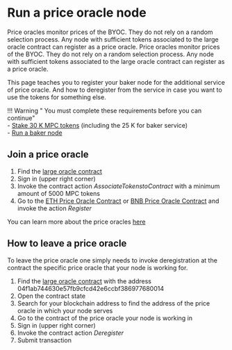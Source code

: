 # Run a price oracle node

Price oracles monitor prices of the BYOC. They do not rely on a random selection process. Any node with sufficient tokens associated to the large oracle contract can register as a price oracle. Price oracles monitor prices of the BYOC. They do not rely on a random selection process. Any node with sufficient tokens associated to the large oracle contract can register as a price oracle.

This page teaches you to register your baker node for the additional service of price oracle. And how to deregister from the service in case you want to use the tokens for something else. 

!!! Warning " You must complete these requirements before you can continue"    
    - [Stake 30 K MPC tokens](https://browser.partisiablockchain.com/node-operation) (including the 25 K for baker service)     
    - [Run a baker node](run-a-baker-node.md)    


## Join a price oracle

1. Find the [large oracle contract](https://browser.partisiablockchain.com/contracts/04f1ab744630e57fb9cfcd42e6ccbf386977680014/associateTokensToContract)
2. Sign in (upper right corner)
3. Invoke the contract action _AssociateTokenstoContract_ with a minimum amount of 5000 MPC tokens
4. Go to the [ETH Price Oracle Contract](https://browser.partisiablockchain.com/contracts/0485010babcdb7aa56a0da57a840d81e2ea5f5705d/register) or [BNB Price Oracle Contract](https://browser.partisiablockchain.com/contracts/049abfc6e763e8115e886fd1f7811944f43b533c39/register) and invoke the action _Register_

You can learn more about the price oracles [here](../pbc-fundamentals/dictionary.md#price-oracle)


## How to leave a price oracle

To leave the price oracle one simply needs to invoke deregistration at the contract the specific price oracle that your node is working for.

1. Find the [large oracle contract](https://browser.partisiablockchain.com/contracts/04f1ab744630e57fb9cfcd42e6ccbf386977680014) with the address 04f1ab744630e57fb9cfcd42e6ccbf386977680014
2. Open the contract state
3. Search for your blockchain address to find the address of the price oracle in which your node serves
4. Go to the contract of the price oracle your node is working in
5. Sign in (upper right corner)
6. Invoke the contract action _Deregister_
7. Submit transaction
